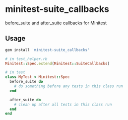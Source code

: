 minitest-suite_callbacks
========================

before_suite and after_suite callbacks for Minitest

## Usage
```rb
gem install 'minitest-suite_callbacks'

# in test_helper.rb
Minitest::Spec.extend(Minitest::SuiteCallbacks)

# in test
class MyTest < Minitest::Spec
  before_suite do
    # do something before any tests in this class run
  end

  after_suite do
    # clean up after all tests in this class run
  end
end
```
